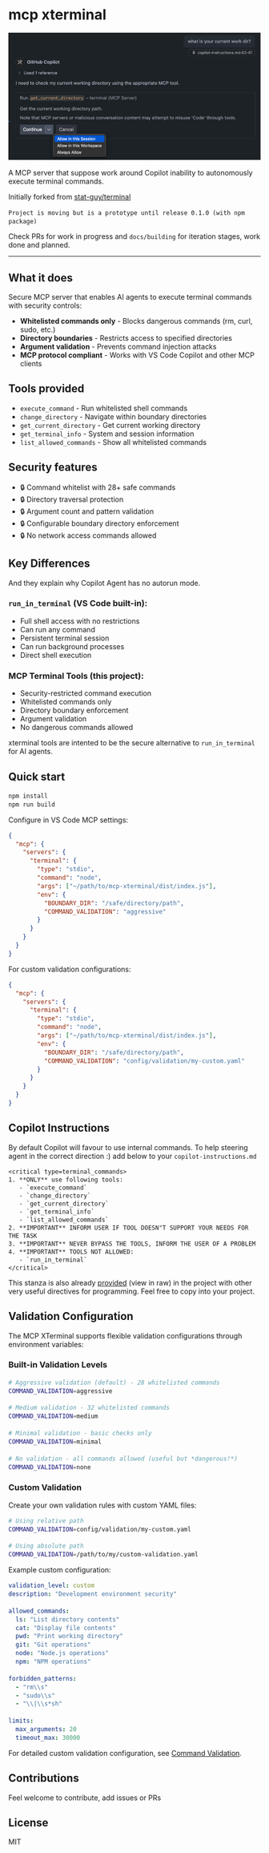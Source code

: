 # mcp xterminal

![xterminal](xterminal.png)

A MCP server that suppose work around Copilot inability to autonomously execute terminal commands.

Initially forked from [stat-guy/terminal](https://github.com/stat-guy/terminal)

`Project is moving but is a prototype until release 0.1.0 (with npm package)`

Check PRs for work in progress and `docs/building` for iteration stages, work done and  planned.

---

## What it does

Secure MCP server that enables AI agents to execute terminal commands with security controls:

- **Whitelisted commands only** - Blocks dangerous commands (rm, curl, sudo, etc.)
- **Directory boundaries** - Restricts access to specified directories
- **Argument validation** - Prevents command injection attacks
- **MCP protocol compliant** - Works with VS Code Copilot and other MCP clients

## Tools provided

- `execute_command` - Run whitelisted shell commands
- `change_directory` - Navigate within boundary directories
- `get_current_directory` - Get current working directory
- `get_terminal_info` - System and session information
- `list_allowed_commands` - Show all whitelisted commands

## Security features

- 🔒 Command whitelist with 28+ safe commands
- 🔒 Directory traversal protection
- 🔒 Argument count and pattern validation
- 🔒 Configurable boundary directory enforcement
- 🔒 No network access commands allowed

## Key Differences

And they explain why Copilot Agent has no autorun mode.

### **`run_in_terminal`** (VS Code built-in):
- Full shell access with no restrictions
- Can run any command
- Persistent terminal session
- Can run background processes
- Direct shell execution

### **MCP Terminal Tools** (this project):
- Security-restricted command execution
- Whitelisted commands only
- Directory boundary enforcement
- Argument validation
- No dangerous commands allowed

xterminal tools are intented to be the secure alternative to `run_in_terminal` for AI agents.


## Quick start

```bash
npm install
npm run build
```

Configure in VS Code MCP settings:
```json
{
  "mcp": {
    "servers": {
      "terminal": {
        "type": "stdio",
        "command": "node",
        "args": ["~/path/to/mcp-xterminal/dist/index.js"],
        "env": {
          "BOUNDARY_DIR": "/safe/directory/path",
          "COMMAND_VALIDATION": "aggressive"
        }
      }
    }
  }
}
```

For custom validation configurations:
```json
{
  "mcp": {
    "servers": {
      "terminal": {
        "type": "stdio",
        "command": "node",
        "args": ["~/path/to/mcp-xterminal/dist/index.js"],
        "env": {
          "BOUNDARY_DIR": "/safe/directory/path",
          "COMMAND_VALIDATION": "config/validation/my-custom.yaml"
        }
      }
    }
  }
}
```

## Copilot Instructions

By default Copilot will favour to use internal commands.
To help steering agent in the correct direction :) add below to your `copilot-instructions.md`

```
<critical type=terminal_commands>
1. **ONLY** use following tools:
   - `execute_command`
   - `change_directory`
   - `get_current_directory`
   - `get_terminal_info`
   - `list_allowed_commands`
2. **IMPORTANT** INFORM USER IF TOOL DOESN"T SUPPORT YOUR NEEDS FOR THE TASK
3. **IMPORTANT** NEVER BYPASS THE TOOLS, INFORM THE USER OF A PROBLEM
4. **IMPORTANT** TOOLS NOT ALLOWED:
   - `run_in_terminal`
</critical>
```

This stanza is also already [provided](.github/copilot-instructions.md) (view in raw) in the project with other very useful directives for programming. Feel free to copy into your project.

## Validation Configuration

The MCP XTerminal supports flexible validation configurations through environment variables:

### Built-in Validation Levels
```bash
# Aggressive validation (default) - 28 whitelisted commands
COMMAND_VALIDATION=aggressive

# Medium validation - 32 whitelisted commands  
COMMAND_VALIDATION=medium

# Minimal validation - basic checks only
COMMAND_VALIDATION=minimal

# No validation - all commands allowed (useful but *dangerous!*)
COMMAND_VALIDATION=none
```

### Custom Validation
Create your own validation rules with custom YAML files:

```bash
# Using relative path
COMMAND_VALIDATION=config/validation/my-custom.yaml

# Using absolute path  
COMMAND_VALIDATION=/path/to/my/custom-validation.yaml
```

Example custom configuration:
```yaml
validation_level: custom
description: "Development environment security"

allowed_commands:
  ls: "List directory contents"
  cat: "Display file contents"
  pwd: "Print working directory"
  git: "Git operations"
  node: "Node.js operations"
  npm: "NPM operations"

forbidden_patterns:
  - "rm\\s"
  - "sudo\\s"
  - "\\|\\s*sh"

limits:
  max_arguments: 20
  timeout_max: 30000
```

For detailed custom validation configuration, see [Command Validation](docs/command-validation).

## Contributions

Feel welcome to contribute, add issues or PRs

## License

MIT
